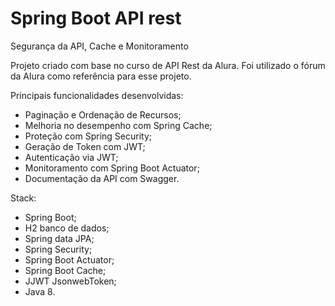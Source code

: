 # Spring Boot API rest
Segurança da API, Cache e Monitoramento

Projeto criado com base no curso de API Rest da Alura. 
Foi utilizado o fórum da Alura como referência para esse projeto.

Principais funcionalidades desenvolvidas:

* Paginação e Ordenação de Recursos;
* Melhoria no desempenho com Spring Cache;
* Proteção com Spring Security;
* Geração de Token com JWT;
* Autenticação via JWT;
* Monitoramento com Spring Boot Actuator;
* Documentação da API com Swagger.

Stack: 

* Spring Boot;
* H2 banco de dados;
* Spring data JPA;
* Spring Security;
* Spring Boot Actuator;
* Spring Boot Cache;
* JJWT JsonwebToken;
* Java 8.


